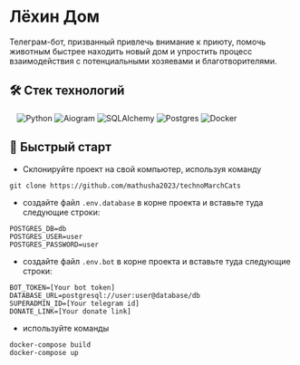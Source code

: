 # Лёхин Дом

Телеграм-бот, призванный привлечь внимание к приюту, помочь животным быстрее находить новый дом и упростить процесс взаимодействия с потенциальными хозяевами и благотворителями.


## 🛠️ Стек технологий
ㅤ![Python](https://img.shields.io/badge/python-3670A0?style=for-the-badge&logo=python&logoColor=ffdd54)
![Aiogram](https://img.shields.io/badge/aiogram-%23000.svg?style=for-the-badge&logo=aiogram&logoColor=white)
![SQLAlchemy](https://img.shields.io/badge/sqlalchemy-4479A1.svg?style=for-the-badge&logo=mysql&logoColor=white)
![Postgres](https://img.shields.io/badge/postgres-%23316192.svg?style=for-the-badge&logo=postgresql&logoColor=white)
![Docker](https://img.shields.io/badge/docker-%230db7ed.svg?style=for-the-badge&logo=docker&logoColor=white)

## 🎯 Быстрый старт
* Склонируйте проект на свой компьютер, используя команду
```
git clone https://github.com/mathusha2023/technoMarchCats
```

* создайте файл `.env.database` в корне проекта и вставьте туда следующие строки:
```env
POSTGRES_DB=db
POSTGRES_USER=user
POSTGRES_PASSWORD=user
```

* создайте файл `.env.bot` в корне проекта и вставьте туда следующие строки:
```env
BOT_TOKEN=[Your bot token]
DATABASE_URL=postgresql://user:user@database/db
SUPERADMIN_ID=[Your telegram id]
DONATE_LINK=[Your donate link]
```

* используйте команды
```
docker-compose build
docker-compose up
```
